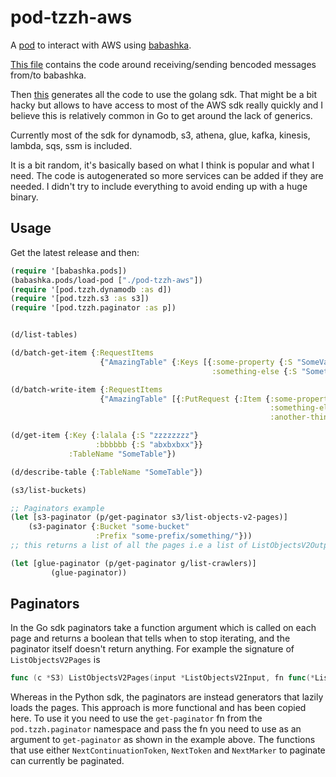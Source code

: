 # pod-tzzh-aws

A [pod](https://github.com/babashka/babashka.pods) to interact with AWS using [babashka](https://github.com/borkdude/babashka/).

[This file](./babashka/babashka.go) contains the code around receiving/sending bencoded messages from/to babashka.

Then [this](./gen/generate.clj) generates all the code to use the golang sdk. That might be a bit hacky but allows to have access to most of the AWS sdk really quickly and I believe this is relatively common in Go to get around the lack of generics.

Currently most of the sdk for dynamodb, s3, athena, glue, kafka, kinesis, lambda, sqs, ssm is included.

It is a bit random, it's basically based on what I think is popular and what I need. The code is autogenerated so more services can be added if they are needed. I didn't try to include everything to avoid ending up with a huge binary.

## Usage

Get the latest release and then:
``` clojure
(require '[babashka.pods])
(babashka.pods/load-pod ["./pod-tzzh-aws"])
(require '[pod.tzzh.dynamodb :as d])
(require '[pod.tzzh.s3 :as s3])
(require '[pod.tzzh.paginator :as p])


(d/list-tables)

(d/batch-get-item {:RequestItems
                    {"AmazingTable" {:Keys [{:some-property {:S "SomeValue"} 
                                             :something-else {:S "SomethingSomething"}}]}}})

(d/batch-write-item {:RequestItems
                    {"AmazingTable" [{:PutRequest {:Item {:some-property {:S "abxdggje"}
                                                          :something-else {:S "zxcmbnj"}
                                                          :another-thing {:S "asdasdsa"}}}}]}})

(d/get-item {:Key {:lalala {:S "zzzzzzzz"}
                   :bbbbbb {:S "abxbxbxx"}}
             :TableName "SomeTable"})

(d/describe-table {:TableName "SomeTable"})

(s3/list-buckets)

;; Paginators example
(let [s3-paginator (p/get-paginator s3/list-objects-v2-pages)]
    (s3-paginator {:Bucket "some-bucket"
                   :Prefix "some-prefix/something/"}))
;; this returns a list of all the pages i.e a list of ListObjectsV2Output that are lazily fetched

(let [glue-paginator (p/get-paginator g/list-crawlers)]
         (glue-paginator))
```

## Paginators

In the Go sdk paginators take a function argument which is called on each page and returns a boolean that tells when to stop iterating, and the paginator itself doesn't return anything.
For example the signature of `ListObjectsV2Pages` is
```go
func (c *S3) ListObjectsV2Pages(input *ListObjectsV2Input, fn func(*ListObjectsV2Output, bool) bool) error
```
Whereas in the Python sdk, the paginators are instead generators that lazily loads the pages.
This approach is more functional and has been copied here.
To use it you need to use the `get-paginator` fn from the `pod.tzzh.paginator` namespace and pass the fn you need to use as an argument to `get-paginator` as shown in the example above.
The functions that use either `NextContinuationToken`, `NextToken` and `NextMarker` to paginate can currently be paginated.
